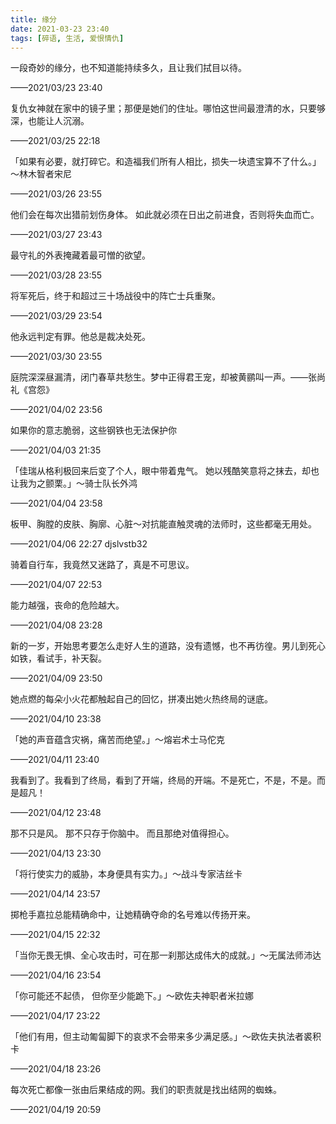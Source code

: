 ```yaml
---
title: 缘分
date: 2021-03-23 23:40
tags: [碎语, 生活, 爱恨情仇]
---
```


一段奇妙的缘分，也不知道能持续多久，且让我们拭目以待。

——2021/03/23 23:40

复仇女神就在家中的镜子里；那便是她们的住址。哪怕这世间最澄清的水，只要够深，也能让人沉溺。

——2021/03/25 22:18

「如果有必要，就打碎它。和造福我们所有人相比，损失一块遗宝算不了什么。」～林木智者宋尼

——2021/03/26 23:55

他们会在每次出猎前划伤身体。 如此就必须在日出之前进食，否则将失血而亡。

——2021/03/27 23:43

最守礼的外表掩藏着最可憎的欲望。

——2021/03/28 23:55

将军死后，终于和超过三十场战役中的阵亡士兵重聚。

——2021/03/29 23:54

他永远判定有罪。他总是裁决处死。

——2021/03/30 23:55

庭院深深昼漏清，闭门春草共愁生。梦中正得君王宠，却被黄鹂叫一声。——张尚礼《宫怨》

——2021/04/02 23:56

如果你的意志脆弱，这些钢铁也无法保护你

——2021/04/03 21:35

「佳瑞从格利极回来后变了个人，眼中带着鬼气。 她以残酷笑意将之抹去，却也让我为之颤栗。」～骑士队长外鸿

——2021/04/04 23:58

板甲、胸膛的皮肤、胸廓、心脏～对抗能直触灵魂的法师时，这些都毫无用处。

——2021/04/06 22:27  djslvstb32

骑着自行车，我竟然又迷路了，真是不可思议。

——2021/04/07 22:53

能力越强，丧命的危险越大。

——2021/04/08 23:28

新的一岁，开始思考要怎么走好人生的道路，没有遗憾，也不再彷徨。男儿到死心如铁，看试手，补天裂。

——2021/04/09 23:50

她点燃的每朵小火花都触起自己的回忆，拼凑出她火热终局的谜底。

——2021/04/10 23:38

「她的声音蕴含灾祸，痛苦而绝望。」～熔岩术士马佗克

——2021/04/11 23:40

我看到了。我看到了终局，看到了开端，终局的开端。不是死亡，不是，不是。而是超凡！

——2021/04/12 23:48

那不只是风。 那不只存于你脑中。 而且那绝对值得担心。

——2021/04/13 23:30

「将行使实力的威胁，本身便具有实力。」～战斗专家洁丝卡

——2021/04/14 23:57

掷枪手嘉拉总能精确命中，让她精确夺命的名号难以传扬开来。

——2021/04/15 22:32

「当你无畏无惧、全心攻击时，可在那一刹那达成伟大的成就。」～无属法师沛达

——2021/04/16 23:54

「你可能还不起债， 但你至少能跪下。」～欧佐夫神职者米拉娜

——2021/04/17 23:22

「他们有用，但主动匍匐脚下的哀求不会带来多少满足感。」～欧佐夫执法者裘积卡

——2021/04/18 23:26

每次死亡都像一张由后果结成的网。我们的职责就是找出结网的蜘蛛。

——2021/04/19 20:59
